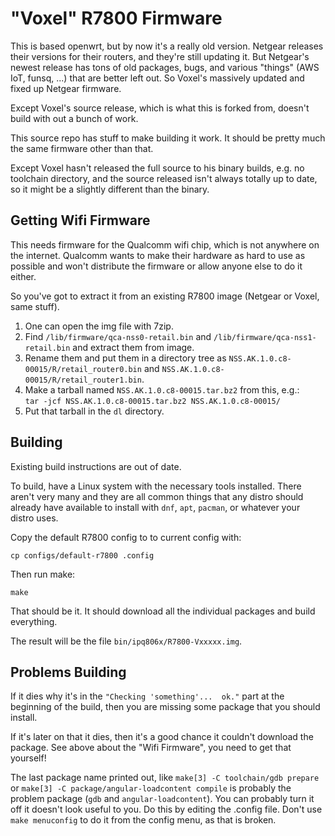"Voxel" R7800 Firmware
======================

This is based openwrt, but by now it's a really old version.  Netgear releases their
versions for their routers, and they're still updating it.  But Netgear's newest release
has tons of old packages, bugs, and various "things" (AWS IoT, funsq, ...) that are
better left out.  So Voxel's massively updated and fixed up Netgear firmware.

Except Voxel's source release, which is what this is forked from, doesn't build
with out a bunch of work.

This source repo has stuff to make building it work.  It should be pretty much
the same firmware other than that.

Except Voxel hasn't released the full source to his binary builds, e.g. no
toolchain directory, and the source released isn't always totally up to date, so
it might be a slightly different than the binary.

Getting Wifi Firmware
---------------------
This needs firmware for the Qualcomm wifi chip, which is not anywhere on the
internet.  Qualcomm wants to make their hardware as hard to use as possible and
won't distribute the firmware or allow anyone else to do it either.

So you've got to extract it from an existing R7800 image (Netgear or Voxel, same
stuff).

1. One can open the img file with 7zip.
2. Find `/lib/firmware/qca-nss0-retail.bin` and `/lib/firmware/qca-nss1-retail.bin` and extract them from image.
3. Rename them and put them in a directory tree as `NSS.AK.1.0.c8-00015/R/retail_router0.bin` and `NSS.AK.1.0.c8-00015/R/retail_router1.bin`.
4. Make a tarball named `NSS.AK.1.0.c8-00015.tar.bz2` from this, e.g.:  
`tar -jcf NSS.AK.1.0.c8-00015.tar.bz2 NSS.AK.1.0.c8-00015/`
5. Put that tarball in the `dl` directory.

Building
--------
Existing build instructions are out of date.

To build, have a Linux system with the necessary tools installed.  There aren't
very many and they are all common things that any distro should already have
available to install with `dnf`, `apt`, `pacman`, or whatever your distro uses. 

Copy the default R7800 config to to current config with:

```
cp configs/default-r7800 .config
```

Then run make:

```
make
```

That should be it.  It should download all the individual packages and build
everything.

The result will be the file `bin/ipq806x/R7800-Vxxxxx.img`.

Problems Building
-----------------

If it dies why it's in the `"Checking 'something'...  ok."` part at the
beginning of the build, then you are missing some package that you should
install. 

If it's later on that it dies, then it's a good chance it couldn't download the
package.  See above about the "Wifi Firmware", you need to get that yourself!

The last package name printed out, like `make[3] -C toolchain/gdb prepare` or
`make[3] -C package/angular-loadcontent compile` is probably the problem package
(`gdb` and `angular-loadcontent`).  You can probably turn it off it doesn't look
useful to you.  Do this by editing the .config file.  Don't use `make
menuconfig` to do it from the config menu, as that is broken.


